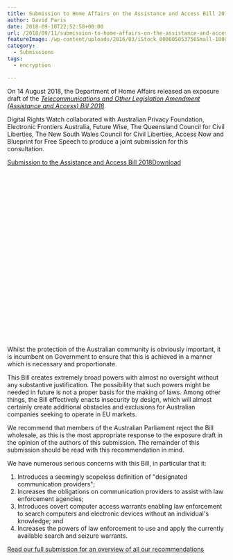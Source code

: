 ```yaml
---
title: Submission to Home Affairs on the Assistance and Access Bill 2018
author: David Paris
date: 2018-09-10T22:52:58+00:00
url: /2018/09/11/submission-to-home-affairs-on-the-assistance-and-access-bill-2018/
featureImage: /wp-content/uploads/2016/03/iStock_000005053756Small-1000x350-1.jpg
category:
  - Submissions
tags:
  - encryption

---
```

On 14 August 2018, the Department of Home Affairs released an exposure draft of the _[Telecommunications and Other Legislation Amendment (Assistance and Access) Bill 2018][1]_.

Digital Rights Watch collaborated with Australian Privacy Foundation, Electronic Frontiers Australia, Future Wise, The Queensland Council for Civil Liberties, The New South Wales Council for Civil Liberties, Access Now and Blueprint for Free Speech to produce a joint submission for this consultation.


<div class="wp-block-file">
  <a href="/wp-content/uploads/2018/09/Submission-Assistance-and-Access-Bill-2018.pdf">Submission to the Assistance and Access Bill 2018</a><a href="/wp-content/uploads/2018/09/Submission-Assistance-and-Access-Bill-2018.pdf" class="wp-block-file__button" download="Submission to the Assistance and Access Bill 2018">Download</a>
</div>

<div data-configid="29076025/64411844" style="width:100%; height:400px;" class="issuuembed">
</div>

Whilst the protection of the Australian community is obviously important, it is incumbent on Government to ensure that this is achieved in a manner which is necessary and proportionate.


This Bill creates extremely broad powers with almost no oversight without any substantive justification. The possibility that such powers might be needed in future is not a proper basis for the making of laws. Among other things, the Bill effectively enacts insecurity by design, which will almost certainly create additional obstacles and exclusions for Australian companies seeking to operate in EU markets.


We recommend that members of the Australian Parliament reject the Bill wholesale, as this is the most appropriate response to the exposure draft in the opinion of the authors of this submission. The remainder of this submission should be read with this recommendation in mind.


We have numerous serious concerns with this Bill, in particular that it:


  1. Introduces a seemingly scopeless definition of "designated communication providers";
  2. Increases the obligations on communication providers to assist with law enforcement agencies;
  3. Introduces covert computer access warrants enabling law enforcement to search computers and electronic devices without an individual's knowledge; and
  4. Increases the powers of law enforcement to use and apply the currently available search and seizure warrants.

[Read our full submission for an overview of all our recommendations][2]

 [1]: https://www.homeaffairs.gov.au/about/consultations/assistance-and-access-bill-2018
 [2]: /wp-content/uploads/2018/09/Submission-Assistance-and-Access-Bill-2018.pdf
